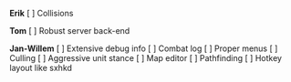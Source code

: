 **Erik**
[ ] Collisions

**Tom**
[ ] Robust server back-end

**Jan-Willem**
[ ] Extensive debug info
[ ] Combat log
[ ] Proper menus
[ ] Culling
[ ] Aggressive unit stance
[ ] Map editor
[ ] Pathfinding
[ ] Hotkey layout like sxhkd
